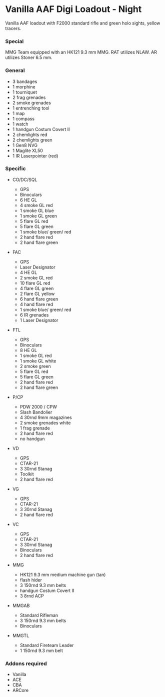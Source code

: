 ﻿#	Vanilla AAF Digi Loadout - Night
Vanilla AAF loadout with F2000 standard rifle and green holo sights, yellow tracers.


###	Special
MMG Team equipped with an HK121 9.3 mm MMG.
RAT utilizes NLAW.
AR utilizes Stoner 6.5 mm.

###	General
*	3 bandages
*	1 morphine
*	1 tourniquet
*	2 frag grenades
*	2 smoke grenades
*	1 entrenching tool
*	1 map
*	1 compass
*	1 watch
*	1 handgun Costum Covert II
*	2 chemlights red
*	2 chemlights green
*	1 Gen8 NVG
*	1 Maglite XL50
*	1 IR Laserpointer (red)

###	Specific
*	CO/DC/SQL
	*	GPS
	*	Binoculars
	*	6 HE GL
	*	4 smoke GL red
	*	1 smoke GL blue
	*	1 smoke GL green
	*	5 flare GL red
	*	5 flare GL green
	*	1 smoke blue/ green/ red
	*	2 hand flare red
	*	2 hand flare green
	
*	FAC
	*	GPS
	*	Laser Designator
	*	4 HE GL
	*	2 smoke GL red
	*	10 flare GL red
	*	4 flare GL green
	*	2 flare GL yellow
	*	6 hand flare green
	*	4 hand flare red
	*	1 smoke blue/ green/ red
	*	6 IR grenades
	*	1 Laser Designator
	
*	FTL
	*	GPS
	*	Binoculars
	*	8 HE GL
	*	1 smoke GL red
	*	1 smoke GL white
	*	2 smoke green
	*	5 flare GL red
	*	5 flare GL green
	*	2 hand flare red
	*	2 hand flare green

*	P/CP
	*	PDW 2000 / CPW
	*	Slash Bandolier 
	*	4 30rnd 9mm magazines
	*	2 smoke grenades white
	*	1 frag grenade
	*	2 hand flare red
	*	no handgun

	
	
*	VD
	*	GPS
	*	CTAR-21
	*	3 30rnd Stanag
	*	Toolkit
	*	2 hand flare red
	
*	VG
	*	GPS
	*	CTAR-21
	*	3 30rnd Stanag
	*	2 hand flare red
	
*	VC
	*	GPS
	*	CTAR-21
	*	3 30rnd Stanag
	*	Binoculars
	*	2 hand flare red

	
	
*	MMG
	*	HK121 9.3 mm medium machine gun (tan)
	*	flash hider
	*	3 150rnd 9.3 mm belts
	*	handgun Costum Covert II
	*	3 8rnd ACP
	
*	MMGAB
	*	Standard Rifleman
	*	3 150rnd 9.3 mm belts
	*	Binoculars
	
*	MMGTL
	*	Standard Fireteam Leader
	*	1 150rnd 9.3 mm belt
	
	
	
###	Addons required
*	Vanilla
*	ACE
*	CBA
*	ARCore